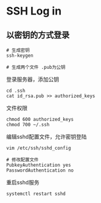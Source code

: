 # SSH Log in 

## 以密钥的方式登录

```shell
# 生成密钥
ssh-keygen

# 生成两个文件 .pub为公钥
```

登录服务器，添加公钥

```shell
cd .ssh
cat id_rsa.pub >> authorized_keys
```

文件权限

```shell
chmod 600 authorized_keys
chmod 700 ~/.ssh
```

编辑sshd配置文件，允许密钥登陆

```shell
vim /etc/ssh/sshd_config
```

```shell
# 修改配置文件
PubkeyAuthentication yes
PasswordAuthentication no
```

重启sshd服务

```shell
systemctl restart sshd
```




